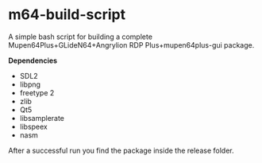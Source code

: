 # m64-build-script

A simple bash script for building a complete Mupen64Plus+GLideN64+Angrylion RDP Plus+mupen64plus-gui package.

**Dependencies**

  - SDL2
  - libpng
  - freetype 2
  - zlib
  - Qt5
  - libsamplerate
  - libspeex
  - nasm

After a successful run you find the package inside the release folder.
